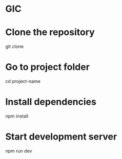# GIC
# Clone the repository
git clone <repo-url>

# Go to project folder
cd project-name

# Install dependencies
npm install

# Start development server
npm run dev
